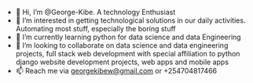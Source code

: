 - 👋 Hi, I’m @George-Kibe. A technology Enthusiast
- 👀 I’m interested in getting technological solutions in our daily activities. Automating most stuff, especially the boring stuff
- 🌱 I’m currently learning python for data science and data Engineering
- 💞️ I’m looking to collaborate on data science and data engineering projects, full stack web development with special affiliation to python django website development projects, web apps and mobile apps
- 📫 Reach me via georgekibew@gmail.com or +254704817466

<!---
George-Kibe/George-Kibe is a ✨ special ✨ repository because its `README.md` (this file) appears on your GitHub profile.
You can click the Preview link to take a look at your changes.
--->
